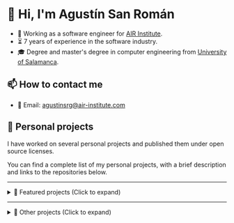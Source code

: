 # 👋 Hi, I'm Agustín San Román

- 💼 Working as a software engineer for [AIR Institute](https://air-institute.com/).
- ⏳ 7 years of experience in the software industry.
- 🎓 Degree and master's degree in computer engineering from [University of Salamanca](https://www.usal.es/).

## 📫 How to contact me

- 📧 Email: agustinsrg@air-institute.com

## 🎯 Personal projects

I have worked on several personal projects and published them under open source licenses.

You can find a complete list of my personal projects, with a brief description and links to the repositories below.

---

<details>
    <summary>📌 Featured projects (Click to expand)</summary>

### Personal Media Vault

- 🎯 PersonalMediaVault is an open source tool you can use to create an encrypted, easy to backup and easy to access media gallery. It is a privacy and usability focused project, prioritizing keeping media assets private while being able to access them in a convenient and efficient way.
- 🛠 Developed as a web application in the **Go** programming language for the backend components, and **HTML** + **CSS** + **TypeScript** + **Vue** for the user interface. The project also includes a product website powered by **Hugo** + **Docsy** and a CLI tool developed in the **Rust** programming language.
- 🌐 [PersonalMediaVault product website](https://agustinsrg.github.io/pmv-site/)
- 🧬 Main repository: [PersonalMediaVault](https://github.com/AgustinSRG/PersonalMediaVault)
- 🧬 Website source code: [pmv-site](https://github.com/AgustinSRG/pmv-site)
- 🧬 CLI tool source code: [pmv-cli](https://github.com/AgustinSRG/pmv-cli)
- 🧬 Encrypted storage library: [encrypted-storage](https://github.com/AgustinSRG/encrypted-storage)

### RTMP server and video streaming tools

- 🎯 This project consists on multiple backend tools for developing video streaming platforms. This includes a **RTMP** (Real Time Messaging Protocol) server and several tools to encode and server streaming in the **HLS** (HTTP Live Streaming) format.
- 🛠 The tools were developed in the **Go** programming language.
- 🧬 RTMP server: [rtmp-server](https://github.com/AgustinSRG/rtmp-server), [rtmp-server-rs](https://github.com/AgustinSRG/rtmp-server-rs)
- 🧬 Streaming infrastructure tools: [tcp-video-streaming](https://github.com/AgustinSRG/tcp-video-streaming)
- 🧬 HLS WebSocket CDN: [hls-websocket-cdn](https://github.com/AgustinSRG/hls-websocket-cdn)

### WebRTC CDN

- 🎯 This project is a media content delivery network based on the WebRTC protocol. It allows for sending and receiving media streams in real time from the Browser. The use of a CDN instead of peer-to-peer communication can be useful to reduce the bandwidth requirements of the users. For example, in a call of 10 people, instead of having to send the media stream to all the 9 other participants, it sends it to the CDN, which distributes it to the rest of participants.
- 🛠 Server developed in the **Go** programming language. Client developed in **TypeScript**.
- 🧬 Main repository: [webrtc-cdn](https://github.com/AgustinSRG/webrtc-cdn)
- 🧬 Utilities: [turn-server](https://github.com/AgustinSRG/turn-server)
- 🧬 JavaScript client: [webrtc-cdn-client](https://github.com/AgustinSRG/webrtc-cdn-client)
- 🧬 Experiments: [webrtc-publish](https://github.com/AgustinSRG/webrtc-publish) | [webrtc-forwarder](https://github.com/AgustinSRG/webrtc-forwarder) | [webrtc-video-filter](https://github.com/AgustinSRG/webrtc-video-filter)

### ImageToMapMC

- 🎯 This project is a desktop application for Linux and Windows to generate Minecraft maps from images. It can be used by server administrators to generate the `.dat` files to import into their servers. It can also be used to generate schematics to build the map in survival mode.
- 🛠 The application was developed in the **C++** programming language, using the [wxWidgets](https://www.wxwidgets.org/) GUI library.
- 🧬 Source code repository: [ImageToMapMC](https://github.com/AgustinSRG/ImageToMapMC)

### Showdown ChatBot

- 🎯 This project is a chat bot for the popular Pokémon simulator [Pokémon Showdown](https://pokemonshowdown.com/). It provides room staff many features like automated moderation, games and custom commands. It can also play battles automatically using a simple decision algorithm. This was my first open source project, being used in production for the Spanish room since 2015.
- 🛠 Developed in **JavaScript**, for **Node.js**.
- 🧬 Source code repository: [Showdown-ChatBot](https://github.com/AgustinSRG/Showdown-ChatBot)

### Typescript bean-like ORM

- 🎯 This project is a generic object relational mapping framework for TypeScript and NodeJS. The main purpose is to abstract the database logic from the web application, allowing to change from very different databases (like MySQL and MongoDB) simply changing the data source of the ORM. It is promise-based and the drivers are separated from the core, meaning you only need to import the ones you want to use.
- 🛠 Developed in **TypeScript**.
- 🌐 [Code generation tool](https://agustinsrg.github.io/tsbean-codegen/)
- 🧬 Main repository: [tsbean-orm](https://github.com/AgustinSRG/tsbean-orm)
- 🧬 Drivers: [tsbean-driver-mysql](https://github.com/AgustinSRG/tsbean-driver-mysql) | [tsbean-driver-postgres](https://github.com/AgustinSRG/tsbean-driver-postgres) | [tsbean-driver-mongo](https://github.com/AgustinSRG/tsbean-driver-mongo)
- 🧬 Driver template: [tsbean-driver-template](https://github.com/AgustinSRG/tsbean-driver-template)
- 🧬 Code generation tool: [tsbean-codegen](https://github.com/AgustinSRG/tsbean-codegen)

### Smart Contract Wrapper

- 🎯 This project is a TypeScript library that can be used to simplify the interaction process with Ethereum smart contracts. You can generate a wrapper from the contract ABI, allowing to interact with the smart contract calling the wrapper methods.
- 🛠 Developed in **TypeScript**.
- 🌐 [Smart contract wrapper generator](https://agustinsrg.github.io/smart-contract-wrapper/codegen/)
- 🧬 Source code repository: [smart-contract-wrapper](https://github.com/AgustinSRG/smart-contract-wrapper)

</details>

---

<details>
    <summary>📂 Other projects (Click to expand) </summary>

### Go Libraries

| Repository                                                                               | Description                                                                                                      |
| ---------------------------------------------------------------------------------------- | ---------------------------------------------------------------------------------------------------------------- |
| **[genv](https://github.com/AgustinSRG/genv)**                                           | Golang library to read and parse environment variables.                                                          |
| **[glog](https://github.com/AgustinSRG/glog)**                                           | Golang library for logging.                                                                                      |
| **[go-simple-rpc-message](https://github.com/AgustinSRG/go-simple-rpc-message)**         | Golang library that implements a very simple RPC message system to be used in a text-based communication system. |
| **[go-child-process-manager](https://github.com/AgustinSRG/go-child-process-manager)**   | Golang library to ensure all the child processes are killed if the main process is killed.                       |
| **[go-tls-certificate-loader](https://github.com/AgustinSRG/go-tls-certificate-loader)** | Golang library to load TLS certificate and key.                                                                  |

### JavaScript Libraries

| Repository                                                                                   | Description                                                                                                                                                                                                                                                        |
| -------------------------------------------------------------------------------------------- | ------------------------------------------------------------------------------------------------------------------------------------------------------------------------------------------------------------------------------------------------------------------ |
| **[async-tools](https://github.com/AgustinSRG/async-tools)**                                 | JavaScript library that provides tools to work with asynchronous functions in JavaScript. It includes and async interval (waits for the async function to end before running it again), an async queue, an async semaphore and an async value provider.            |
| **[javascript-object-sanitizer](https://github.com/AgustinSRG/javascript-object-sanitizer)** | JavaScript library that provides a convenient way to sanitize untrusted objects (for example, the ones provided by the user). Ensuring an object follows a schema allows for accessing its properties without the possibility of crashes or unexpected behaviors. |
| **[request-browser](https://github.com/AgustinSRG/request-browser)**                         | Basic request library aimed to be used by the frontend of web applications to communicate with the backend. Made for the browser.                                                                                                                                  |
| **[request-axios](https://github.com/AgustinSRG/request-axios)**                             | Basic request library aimed to be used by the frontend of web applications to communicate with the backend. Made for NodeJS with Axios.                                                                                                                            |
| **[crystals-dilithium-js](https://github.com/AgustinSRG/crystals-dilithium-js)**             | Javascript implementation of post-quantum signature algorithm: CRYSTALS-Dilithium                                                                                                                                                                                  |
| **[Text-Transform](https://github.com/AgustinSRG/Text-Transform)**                           | Library to build simple text transform tools you can run in your browser.                                                                                                                                                                                          |
| **[ps-bot-lib](https://github.com/AgustinSRG/ps-bot-lib)**                                   | Library for bots to connect to [Pokémon Showdown](https://pokemonshowdown.com/).                                                                                                                                                                                   |
| **[ps-battle-bot-lib](https://github.com/AgustinSRG/ps-battle-bot-lib)**                     | Library for [Pokémon Showdown](https://pokemonshowdown.com/) bots to be able to play battles.                                                                                                                                                                      |

### Other minor projects

| Repository                                                                                   | Language       | Description                                                                                                                                                                           |
| -------------------------------------------------------------------------------------------- | -------------- | ------------------------------------------------------------------------------------------------------------------------------------------------------------------------------------- |
| **[parallel-request-controller](https://github.com/AgustinSRG/parallel-request-controller)** | **Go**         | Backend component to control parallel requests. The main use case for this component is to impose limits on parallel requests when using multiple web servers for horizontal scaling. |
| **[psim-log-to-replay](https://github.com/AgustinSRG/psim-log-to-replay)**                   | **JavaScript** | Simple web tool to turn a Pokemon Showdown battle log into a replay.                                                                                                                  |
| **[eth-test-node-action](https://github.com/AgustinSRG/eth-test-node-action)**               | **Shell**      | GitHub Action to setup an Ethereum node to test Smart Contracts.                                                                                                                      |

</details>
